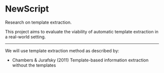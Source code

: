 # NewScript
Research on template extraction.  

This project aims to evaluate the viability of automatic template extraction in a real-world setting.

---
We will use template extraction method as described by:
- Chambers & Jurafsky (2011) Template-based information extraction without the templates
